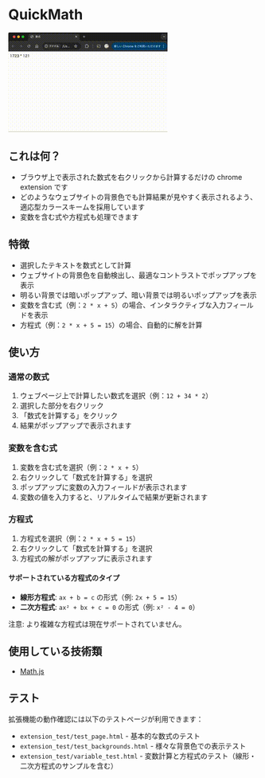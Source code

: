 # QuickMath

![Demo](resource/demo.gif)

## これは何？

- ブラウザ上で表示された数式を右クリックから計算するだけの chrome extension です
- どのようなウェブサイトの背景色でも計算結果が見やすく表示されるよう、適応型カラースキームを採用しています
- 変数を含む式や方程式も処理できます

## 特徴

- 選択したテキストを数式として計算
- ウェブサイトの背景色を自動検出し、最適なコントラストでポップアップを表示
- 明るい背景では暗いポップアップ、暗い背景では明るいポップアップを表示
- 変数を含む式（例：`2 * x + 5`）の場合、インタラクティブな入力フィールドを表示
- 方程式（例：`2 * x + 5 = 15`）の場合、自動的に解を計算

## 使い方

### 通常の数式

1. ウェブページ上で計算したい数式を選択（例：`12 + 34 * 2`）
2. 選択した部分を右クリック
3. 「数式を計算する」をクリック
4. 結果がポップアップで表示されます

### 変数を含む式

1. 変数を含む式を選択（例：`2 * x + 5`）
2. 右クリックして「数式を計算する」を選択
3. ポップアップに変数の入力フィールドが表示されます
4. 変数の値を入力すると、リアルタイムで結果が更新されます

### 方程式

1. 方程式を選択（例：`2 * x + 5 = 15`）
2. 右クリックして「数式を計算する」を選択
3. 方程式の解がポップアップに表示されます

#### サポートされている方程式のタイプ

- **線形方程式**: `ax + b = c` の形式（例: `2x + 5 = 15`）
- **二次方程式**: `ax² + bx + c = 0` の形式（例: `x² - 4 = 0`）

注意: より複雑な方程式は現在サポートされていません。

## 使用している技術類

- [Math.js](https://github.com/josdejong/mathjs)

## テスト

拡張機能の動作確認には以下のテストページが利用できます：

- `extension_test/test_page.html` - 基本的な数式のテスト
- `extension_test/test_backgrounds.html` - 様々な背景色での表示テスト
- `extension_test/variable_test.html` - 変数計算と方程式のテスト（線形・二次方程式のサンプルを含む）
